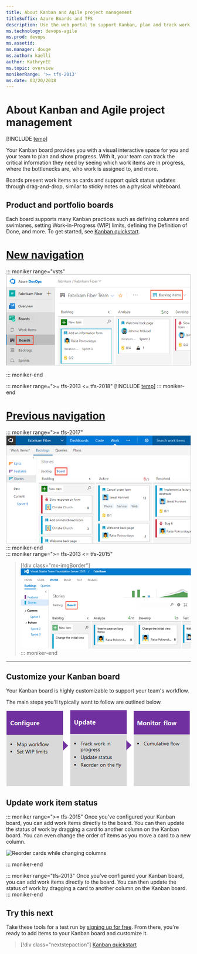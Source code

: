 ```yaml
---
title: About Kanban and Agile project management
titleSuffix: Azure Boards and TFS
description: Use the web portal to support Kanban, plan and track work, and monitor progress in Azure Boards & Team Foundation Server   
ms.technology: devops-agile
ms.prod: devops
ms.assetid:  
ms.manager: douge
ms.author: kaelli
author: KathrynEE
ms.topic: overview
monikerRange: '>= tfs-2013'
ms.date: 03/20/2018
---
```


# About Kanban and Agile project management 

[!INCLUDE [temp](../_shared/version-vsts-tfs-all-versions.md)]
 
Your Kanban board provides you with a visual interactive space for you and your team to plan and show progress. With it, your team can track the critical information they need by seeing which work items are in progress, where the bottlenecks are, who work is assigned to, and more.

Boards present work items as cards and support quick status updates through drag-and-drop, similar to sticky notes on a physical whiteboard. 

## Product and portfolio boards 

Each board supports many Kanban practices such as defining columns and swimlanes, setting Work-in-Progress (WIP) limits, defining the Definition of Done, and more. To get started, see [Kanban quickstart](../boards/kanban-quickstart.md). 

# [New navigation](#tab/new-nav)
::: moniker range="vsts"
![New Navigation, Kanban board, Agile template](../work-items/_img/about-agile/view-boards-agile.png)   

::: moniker-end

::: moniker range=">= tfs-2013 <= tfs-2018"
[!INCLUDE [temp](../_shared/new-agile-hubs-feature-not-supported.md)] 
::: moniker-end 

# [Previous navigation](#tab/previous-nav)

::: moniker range=">= tfs-2017"   
![Kanban board, Agile template](_img/kanban-basics-intro.png)     
::: moniker-end   
::: moniker range=">= tfs-2013 <= tfs-2015"    
> [!div class="mx-imgBorder"]  
> ![TFS 2015, Kanban board, Agile template](_img/overview/kanban-basics-intro-tfs.png)       
::: moniker-end   

---


## Customize your Kanban board

Your Kanban board is highly customizable to support your team's workflow. 

The main steps you'll typically want to follow are outlined below. 

[![Configure Kanban board](../backlogs/_img/overview/gs-planning-configure-kanban.png)](kanban-basics.md)[![Update the Kanban board](../backlogs/_img/overview/gs-planning-track-kanban.png)](kanban-basics.md)[![Monitor progress](../backlogs/_img/overview/gs-planning-monitor-kanban.png)](../../report/dashboards/cumulative-flow.md)

## Update work item status
::: moniker range=">= tfs-2015"
Once you've configured your Kanban board, you can add work items directly to the board. You can then update the status of work by dragging a card to another column on the Kanban board. You can even change the order of items as you move a card to a new column.   

![Reorder cards while changing columns](https://i3-vso.sec.s-msft.com/dynimg/IC822185.gif)

::: moniker-end

::: moniker range="tfs-2013"
Once you've configured your Kanban board, you can add work items directly to the board. You can then update the status of work by dragging a card to another column on the Kanban board. 
::: moniker-end

## Try this next  

Take these tools for a test run by [signing up for free](../get-started/index.md). From there, you're ready to add items to your Kanban board and customize it. 

> [!div class="nextstepaction"]
> [Kanban quickstart](kanban-quickstart.md)  
  


 




 